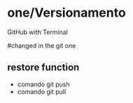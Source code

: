 # one/Versionamento
GitHub with Terminal


#changed in the git one 



## restore function
* comando git push
* comando git  pull
